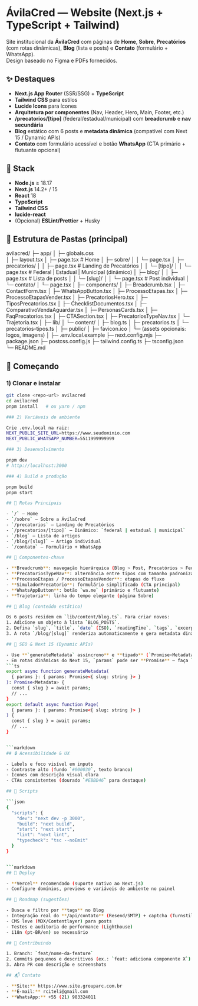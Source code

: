 # ÁvilaCred — Website (Next.js + TypeScript + Tailwind)

Site institucional da **ÁvilaCred** com páginas de **Home**, **Sobre**, **Precatórios** (com rotas dinâmicas), **Blog** (lista e posts) e **Contato** (formulário + WhatsApp).  
Design baseado no Figma e PDFs fornecidos.
## ✨ Destaques

- **Next.js App Router** (SSR/SSG) + **TypeScript**
- **Tailwind CSS** para estilos
- **Lucide Icons** para ícones
- **Arquitetura por componentes** (Nav, Header, Hero, Main, Footer, etc.)
- **/precatorios/[tipo]** (federal/estadual/municipal) com **breadcrumb** e **nav secundária**
- **Blog** estático com 6 posts e **metadata dinâmica** (compatível com Next 15 / Dynamic APIs)
- **Contato** com formulário acessível e botão **WhatsApp** (CTA primário + flutuante opcional)
## 🧱 Stack

- **Node.js** ≥ 18.17
- **Next.js** 14.2+ / 15
- **React** 18
- **TypeScript**
- **Tailwind CSS**
- **lucide-react**
- (Opcional) **ESLint/Prettier** + Husky
## 📁 Estrutura de Pastas (principal)
avilacred/
├─ app/
│  ├─ globals.css         
│  ├─ layout.tsx
│  ├─ page.tsx                  # Home
│  ├─ sobre/
│  │  └─ page.tsx
│  ├─ precatorios/
│  │  ├─ page.tsx               # Landing de Precatórios
│  │  └─ [tipo]/
│  │     └─ page.tsx            # Federal | Estadual | Municipal (dinâmico)
│  ├─ blog/
│  │  ├─ page.tsx               # Lista de posts
│  │  └─ [slug]/
│  │     └─ page.tsx            # Post individual
│  └─ contato/
│     └─ page.tsx
│
├─ components/
│  ├─ Breadcrumb.tsx
│  ├─ ContactForm.tsx
│  ├─ WhatsAppButton.tsx
│  ├─ ProcessoEtapas.tsx
│  ├─ ProcessoEtapasVender.tsx
│  ├─ PrecatoriosHero.tsx
│  ├─ TiposPrecatorios.tsx
│  ├─ ChecklistDocumentos.tsx
│  ├─ ComparativoVendaAguardar.tsx
│  ├─ PersonasCards.tsx
│  ├─ FaqPrecatorios.tsx
│  ├─ CTASection.tsx
│  ├─ PrecatoriosTypeNav.tsx
│  └─ Trajetoria.tsx
│
├─ lib/
│  └─ content/
│     ├─ blog.ts
│     ├─ precatorios.ts
│     └─ precatorios-tipos.ts
│
├─ public/
│  ├─ favicon.ico
│  └─ (assets opcionais: logos, imagens)
│
├─ .env.local.example
├─ next.config.mjs
├─ package.json
├─ postcss.config.js
├─ tailwind.config.ts
├─ tsconfig.json
└─ README.md
## 🚀 Começando

### 1) Clonar e instalar

```bash
git clone <repo-url> avilacred
cd avilacred
pnpm install   # ou yarn / npm

### 2) Variáveis de ambiente

Crie .env.local na raiz:
NEXT_PUBLIC_SITE_URL=https://www.seudominio.com
NEXT_PUBLIC_WHATSAPP_NUMBER=5511999999999

### 3) Desenvolvimento

pnpm dev
# http://localhost:3000

### 4) Build e produção

pnpm build
pnpm start

## 🧭 Rotas Principais

- `/` — Home  
- `/sobre` — Sobre a ÁvilaCred  
- `/precatorios` — Landing de Precatórios  
- `/precatorios/[tipo]` — Dinâmico: `federal | estadual | municipal`  
- `/blog` — Lista de artigos  
- `/blog/[slug]` — Artigo individual  
- `/contato` — Formulário + WhatsApp

## 🧩 Componentes-chave

- **Breadcrumb**: navegação hierárquica (Blog > Post, Precatórios > Federal)
- **PrecatoriosTypeNav**: alternância entre tipos com tamanho padronizado
- **ProcessoEtapas / ProcessoEtapasVender**: etapas do fluxo
- **SimuladorPrecatorio**: formulário simplificado (CTA principal)
- **WhatsAppButton**: botão `wa.me` (primário e flutuante)
- **Trajetoria**: linha do tempo elegante (página Sobre)

## 📝 Blog (conteúdo estático)

Os 6 posts residem em `lib/content/blog.ts`. Para criar novos:
1. Adicione um objeto à lista `BLOG_POSTS`.
2. Defina `slug`, `title`, `date` (ISO), `readingTime`, `tags`, `excerpt` e `content` (blocos tipados).
3. A rota `/blog/[slug]` renderiza automaticamente e gera metadata dinâmica.

## 🔎 SEO & Next 15 (Dynamic APIs)

- Use **`generateMetadata` assíncrono** e **tipado** (`Promise<Metadata>`).
- Em rotas dinâmicas do Next 15, `params` pode ser **Promise** — faça `await`:
```ts
export async function generateMetadata(
  { params }: { params: Promise<{ slug: string }> }
): Promise<Metadata> {
  const { slug } = await params;
  // ...
}
export default async function Page(
  { params }: { params: Promise<{ slug: string }> }
) {
  const { slug } = await params;
  // ...
}


```markdown
## 🔒 Acessibilidade & UX

- Labels e foco visível em inputs
- Contraste alto (fundo `#000030`, texto branco)
- Ícones com descrição visual clara
- CTAs consistentes (dourado `#EBBD46` para destaque)

## 🧰 Scripts

```json
{
  "scripts": {
    "dev": "next dev -p 3000",
    "build": "next build",
    "start": "next start",
    "lint": "next lint",
    "typecheck": "tsc --noEmit"
  }
}


```markdown
## 🚢 Deploy

- **Vercel** recomendado (suporte nativo ao Next.js)
- Configure domínios, previews e variáveis de ambiente no painel

## 🧩 Roadmap (sugestões)

- Busca e filtro por **tags** no Blog  
- Integração real do **/api/contato** (Resend/SMTP) + captcha (Turnstile)  
- CMS leve (MDX/Contentlayer) para posts  
- Testes e auditoria de performance (Lighthouse)  
- i18n (pt-BR/en) se necessário

## 🤝 Contribuindo

1. Branch: `feat/nome-da-feature`  
2. Commits pequenos e descritivos (ex.: `feat: adiciona componente X`)  
3. Abra PR com descrição e screenshots

## 📬 Contato

- **Site:** https://www.site.grouparc.com.br
- **E-mail:** rciteli@gmail.com 
- **WhatsApp:** +55 (21) 983324011
